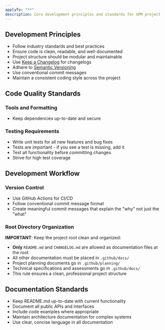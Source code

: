 ```yaml
---
applyTo: "**"
description: Core development principles and standards for UPM project
---
```


## Development Principles

- Follow industry standards and best practices
- Ensure code is clean, readable, and well-documented
- Project structure should be modular and maintainable
- Use [Keep a Changelog](https://keepachangelog.com/en/1.0.0/) for changelogs
- Adhere to [Semantic Versioning](https://semver.org/spec/v2.0.0.html)
- Use conventional commit messages
- Maintain a consistent coding style across the project

## Code Quality Standards

### Tools and Formatting

- Keep dependencies up-to-date and secure

### Testing Requirements

- Write unit tests for all new features and bug fixes
- Tests are important - if you see a test is missing, add it
- Test all functionality before committing changes
- Strive for high test coverage

## Development Workflow

### Version Control

- Use GitHub Actions for CI/CD
- Follow conventional commit message format
- Create meaningful commit messages that explain the "why" not just the "what"

### Root Directory Organization

**IMPORTANT**: Keep the project root clean and organized:

- **Only** `README.md` and `CHANGELOG.md` are allowed as documentation files at
  the root
- All other documentation must be placed in `.github/docs/`
- Project planning documents go in `.github/planning/`
- Technical specifications and assessments go in `.github/docs/`
- This rule ensures a clean, professional project structure

## Documentation Standards

- Keep README.md up-to-date with current functionality
- Document all public APIs and interfaces
- Include code examples where appropriate
- Maintain architecture documentation for complex systems
- Use clear, concise language in all documentation
